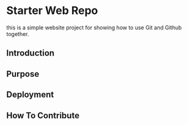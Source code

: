 # Starter Web Repo

this is a simple website project for showing how to use Git and Github together.

## Introduction

## Purpose

## Deployment

## How To Contribute
```